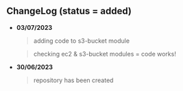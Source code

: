 ## ChangeLog (status = added)

- **03/07/2023** 
	> adding code to s3-bucket module 

	> checking ec2 & s3-bucket modules = code works!


- **30/06/2023** 
	> repository has been created 
	